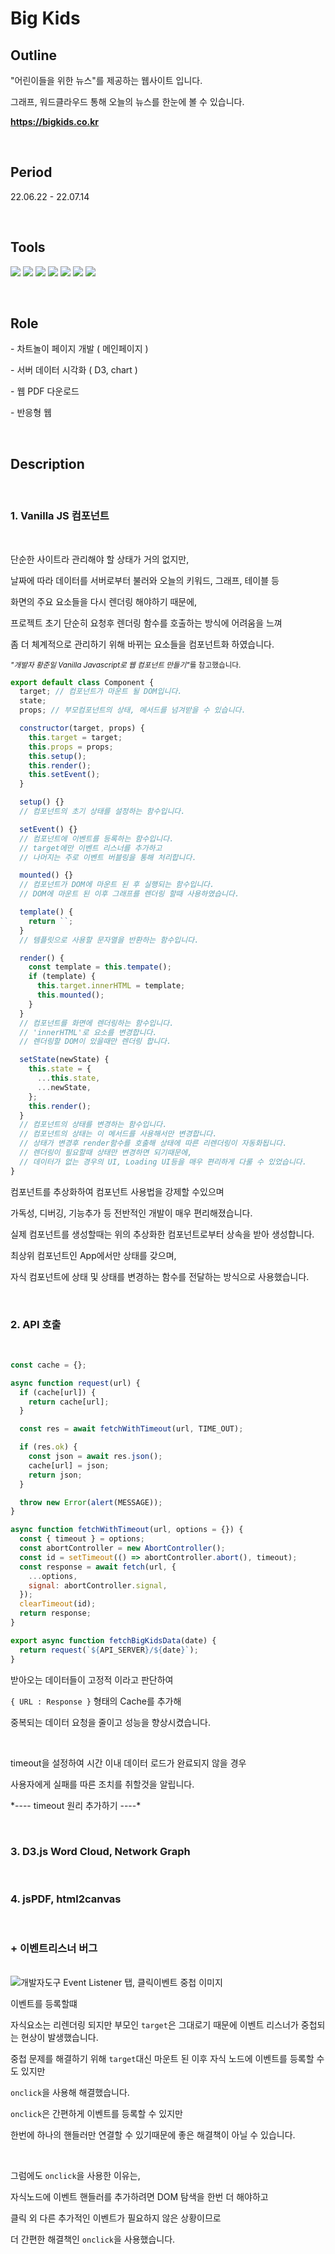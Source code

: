 # <b>Big Kids</b>

## <b>Outline</b>

"어린이들을 위한 뉴스"를 제공하는 웹사이트 입니다.

그래프, 워드클라우드 통해 오늘의 뉴스를 한눈에 볼 수 있습니다.

<strong><a target="_blank" href="https://bigkids.co.kr">https://bigkids.co.kr</a></strong>

<br>

## <b>Period</b>

22.06.22 - 22.07.14

<br>

## <b>Tools</b>

<img src="https://img.shields.io/badge/JavaScript-F7DF1E?style&logo=JavaScript&logoColor=white"/> <img src="https://img.shields.io/badge/Babel-F9DC3E?style&logo=babel&logoColor=white"/> <img src="https://img.shields.io/badge/Webpack-8DD6F9?style&logo=webpack&logoColor=white"/> <img src="https://img.shields.io/badge/D3-F9A03C?style&logo=D3.js&logoColor=white"/> <img src="https://img.shields.io/badge/Chart-FF6384?style&logo=D3.js&logoColor=white"/> <img src="https://img.shields.io/badge/jsPDF-8c5cdb?style&logo=pdf&logoColor=white"/> <img src="https://img.shields.io/badge/html2canvas-679e38?style&logo=&logoColor=white"/>

<br>

## <b>Role</b>

\- 차트놀이 페이지 개발 ( 메인페이지 )

\- 서버 데이터 시각화 ( D3, chart )

\- 웹 PDF 다운로드

\- 반응형 웹

<br>

## <b>Description</b>

<br>

### <b>1. Vanilla JS 컴포넌트</b>

<br>

단순한 사이트라 관리해야 할 상태가 거의 없지만,

날짜에 따라 데이터를 서버로부터 불러와 오늘의 키워드, 그래프, 테이블 등

화면의 주요 요소들을 다시 렌더링 해야하기 때문에,

프로젝트 초기 단순히 요청후 렌더링 함수를 호출하는 방식에 어려움을 느껴

좀 더 체계적으로 관리하기 위해 바뀌는 요소들을 컴포넌트화 하였습니다.

<small><i>"개발자 황준일 Vanilla Javascript로 웹 컴포넌트 만들기"</i>를 참고했습니다.</small>

```javascript
export default class Component {
  target; // 컴포넌트가 마운트 될 DOM입니다.
  state;
  props; // 부모컴포넌트의 상태, 메서드를 넘겨받을 수 있습니다.

  constructor(target, props) {
    this.target = target;
    this.props = props;
    this.setup();
    this.render();
    this.setEvent();
  }

  setup() {}
  // 컴포넌트의 초기 상태를 설정하는 함수입니다.

  setEvent() {}
  // 컴포넌트에 이벤트를 등록하는 함수입니다.
  // target에만 이벤트 리스너를 추가하고
  // 나머지는 주로 이벤트 버블링을 통해 처리합니다.

  mounted() {}
  // 컴포넌트가 DOM에 마운트 된 후 실행되는 함수입니다.
  // DOM에 마운트 된 이후 그래프를 렌더링 할때 사용하였습니다.

  template() {
    return ``;
  }
  // 템플릿으로 사용할 문자열을 반환하는 함수입니다.

  render() {
    const template = this.tempate();
    if (template) {
      this.target.innerHTML = template;
      this.mounted();
    }
  }
  // 컴포넌트를 화면에 렌더링하는 함수입니다.
  // 'innerHTML'로 요소를 변경합니다.
  // 렌더링할 DOM이 있을때만 렌더링 합니다.

  setState(newState) {
    this.state = {
      ...this.state,
      ...newState,
    };
    this.render();
  }
  // 컴포넌트의 상태를 변경하는 함수입니다.
  // 컴포넌트의 상태는 이 메서드를 사용해서만 변경합니다.
  // 상태가 변경후 render함수를 호출해 상태에 따른 리렌더링이 자동화됩니다.
  // 렌더링이 필요할때 상태만 변경하면 되기때문에,
  // 데이터가 없는 경우의 UI, Loading UI등을 매우 편리하게 다룰 수 있었습니다.
}
```

컴포넌트를 추상화하여 컴포넌트 사용법을 강제할 수있으며

가독성, 디버깅, 기능추가 등 전반적인 개발이 매우 편리해졌습니다.

실제 컴포넌트를 생성할때는 위의 추상화한 컴포넌트로부터 상속을 받아 생성합니다.

최상위 컴포넌트인 App에서만 상태를 갖으며,

자식 컴포넌트에 상태 및 상태를 변경하는 함수를 전달하는 방식으로 사용했습니다.

<br>

### <b>2. API 호출</b>

<br>

```javascript
const cache = {};

async function request(url) {
  if (cache[url]) {
    return cache[url];
  }

  const res = await fetchWithTimeout(url, TIME_OUT);

  if (res.ok) {
    const json = await res.json();
    cache[url] = json;
    return json;
  }

  throw new Error(alert(MESSAGE));
}

async function fetchWithTimeout(url, options = {}) {
  const { timeout } = options;
  const abortController = new AbortController();
  const id = setTimeout(() => abortController.abort(), timeout);
  const response = await fetch(url, {
    ...options,
    signal: abortController.signal,
  });
  clearTimeout(id);
  return response;
}

export async function fetchBigKidsData(date) {
  return request(`${API_SERVER}/${date}`);
}
```

받아오는 데이터들이 고정적 이라고 판단하여

`{ URL : Response }` 형태의 Cache를 추가해

중복되는 데이터 요청을 줄이고 성능을 향상시켰습니다.

<br>

timeout을 설정하여 시간 이내 데이터 로드가 완료되지 않을 경우

사용자에게 실패를 따른 조치를 취할것을 알립니다.

\*---- timeout 원리 추가하기 ----\*

<br>

### <b>3. D3.js Word Cloud, Network Graph</b>

<br>

### <b>4. jsPDF, html2canvas </b>

<br>

### <b>+ 이벤트리스너 버그</b>

<br>

<img alt="개발자도구 Event Listener 탭, 클릭이벤트 중첩 이미지" src="./evt.png" />

<br>

이벤트를 등록할떄 

자식요소는 리렌더링 되지만 부모인 `target`은 그대로기 때문에 이벤트 리스너가 중첩되는 현상이 발생했습니다.

중첩 문제를 해결하기 위해 `target`대신 마운트 된 이후 자식 노드에 이벤트를 등록할 수도 있지만

`onclick`을 사용해 해결했습니다.

`onclick`은 간편하게 이벤트를 등록할 수 있지만

한번에 하나의 핸들러만 연결할 수 있기때문에 좋은 해결책이 아닐 수 있습니다.

<br>

그럼에도 `onclick`을 사용한 이유는, 

자식노드에 이벤트 핸들러를 추가하려면 DOM 탐색을 한번 더 해야하고

클릭 외 다른 추가적인 이벤트가 필요하지 않은 상황이므로 

더 간편한 해결책인 `onclick`을 사용했습니다.

<br>

<!-- ### <b>+ setState 날짜 변경 버그 </b> -->

